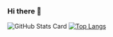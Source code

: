 ### Hi there 👋

![GitHub Stats Card](https://github-readme-stats.vercel.app/api?username=Shoichi-Ikeda)
[![Top Langs](https://github-readme-stats.vercel.app/api/top-langs/?username=Shoichi-Ikeda&langs_count=5)](https://github.com/anuraghazra/github-readme-stats)

